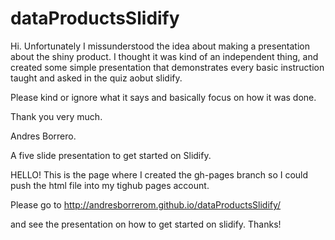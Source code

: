 dataProductsSlidify
===================

Hi. Unfortunately I missunderstood the idea about making a presentation about the shiny product. I thought it was kind of an independent thing, and created some simple presentation that demonstrates every basic instruction taught and asked in the quiz aobut slidify. 

Please kind or ignore what it says and basically focus on how it was done. 

Thank you very much. 

Andres Borrero.

A five slide presentation to get started on Slidify.

HELLO!  This is the page where I created the gh-pages branch so I could push the html file into my tighub pages account. 

Please go to http://andresborrerom.github.io/dataProductsSlidify/  

and see the presentation on how to get started on slidify. Thanks!

